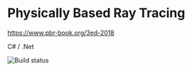 # Physically Based Ray Tracing
https://www.pbr-book.org/3ed-2018

C# / .Net

![Build status](https://github.com/fmagri/pbrt/actions/workflows/dotnet.yml/badge.svg)
